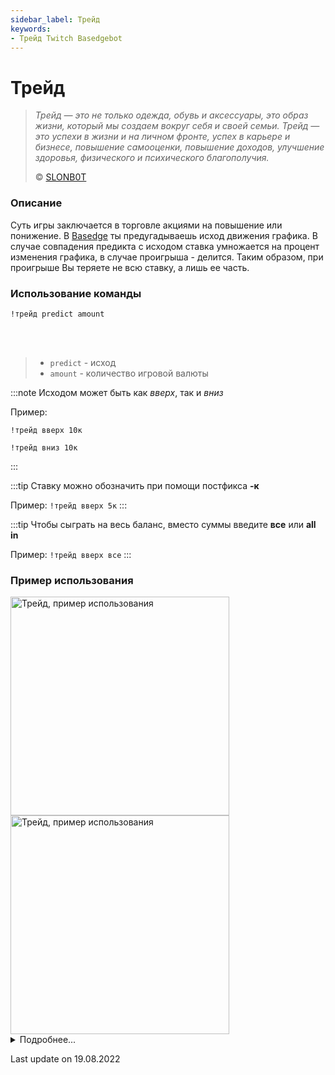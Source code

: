 ```yaml
---
sidebar_label: Трейд
keywords:
- Трейд Twitch Basedgebot
---
```


# Трейд

> *<quote>Трейд — это не только одежда, обувь и аксессуары, это образ жизни, который мы создаем вокруг себя и своей семьи. Трейд — это успехи в жизни и на личном фронте, успех в карьере и бизнесе, повышение самооценки, повышение доходов, улучшение здоровья, физического и психического благополучия.</quote>*
>
> © <a class="slonbot trade" href="https://www.twitch.tv/slonb0t">SLONB0T</a>

### Описание

Суть игры заключается в торговле акциями на повышение или понижение. В [Basedge](/) ты предугадываешь исход движения графика.
В случае совпадения предикта с исходом ставка умножается на процент изменения графика, в случае проигрыша - делится.
Таким образом, при проигрыше Вы теряете не всю ставку, а лишь ее часть.

### Использование команды

<code>!трейд predict amount</code>

<br/>
<br/>

>- <code>predict</code> - исход 
>- <code>amount</code> - количество игровой валюты

:::note
Исходом может быть как <i>вверх</i>, так и <i>вниз</i>

Пример:
<p><code>!трейд вверх 10к</code></p>

<p><code>!трейд вниз 10к</code></p>
:::

:::tip
Ставку можно обозначить при помощи постфикса <b>-к</b>

Пример: <code>!трейд вверх 5к</code>
:::

:::tip
Чтобы сыграть на весь баланс, вместо суммы введите <b>все</b> или <b>all in</b>

Пример: <code>!трейд вверх все</code>
:::

### Пример использования

<img src="https://media3.giphy.com/media/GBYpEm0BOsqj9by7XS/giphy.gif?cid=790b7611040b86bda9d5abc7033c7bb8acc8673dbae0416a&rid=giphy.gif&ct=g" alt="Трейд, пример использования" width="350"/>
<img src="https://media4.giphy.com/media/tOC5MbHkxsRpaBJVPK/giphy.gif?cid=790b7611e52077dbffa7e80dbace2303c653b58a9af2d396&rid=giphy.gif&ct=g" alt="Трейд, пример использования" width="350" id="example-right"/>

<details>
  <summary>Подробнее...</summary>
  <div>

| Global cooldown | 3 seconds⠀⠀⠀⠀⠀⠀⠀⠀⠀⠀⠀⠀ |
|:----------------|:----------------------|
| User cooldown   | 3 seconds             |
| Mod only        | No                    |
| Sub only        | No                    |
| Aliases         | !trade                |

  </div>
</details>

<p class="update">Last update on 19.08.2022</p>